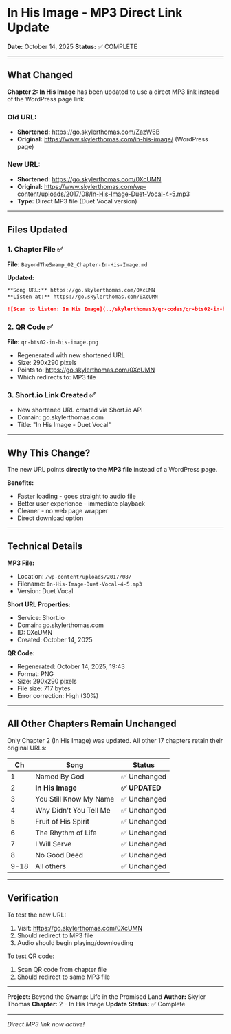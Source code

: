 # In His Image - MP3 Direct Link Update

**Date:** October 14, 2025
**Status:** ✅ COMPLETE

---

## What Changed

**Chapter 2: In His Image** has been updated to use a direct MP3 link instead of the WordPress page link.

### Old URL:
- **Shortened:** https://go.skylerthomas.com/ZazW6B
- **Original:** https://www.skylerthomas.com/in-his-image/ (WordPress page)

### New URL:
- **Shortened:** https://go.skylerthomas.com/0XcUMN
- **Original:** https://www.skylerthomas.com/wp-content/uploads/2017/08/In-His-Image-Duet-Vocal-4-5.mp3
- **Type:** Direct MP3 file (Duet Vocal version)

---

## Files Updated

### 1. Chapter File ✅
**File:** `BeyondTheSwamp_02_Chapter-In-His-Image.md`

**Updated:**
```markdown
**Song URL:** https://go.skylerthomas.com/0XcUMN
**Listen at:** https://go.skylerthomas.com/0XcUMN

![Scan to listen: In His Image](../skylerthomas3/qr-codes/qr-bts02-in-his-image.png)
```

### 2. QR Code ✅
**File:** `qr-bts02-in-his-image.png`

- Regenerated with new shortened URL
- Size: 290x290 pixels
- Points to: https://go.skylerthomas.com/0XcUMN
- Which redirects to: MP3 file

### 3. Short.io Link Created ✅
- New shortened URL created via Short.io API
- Domain: go.skylerthomas.com
- Title: "In His Image - Duet Vocal"

---

## Why This Change?

The new URL points **directly to the MP3 file** instead of a WordPress page.

**Benefits:**
- Faster loading - goes straight to audio file
- Better user experience - immediate playback
- Cleaner - no web page wrapper
- Direct download option

---

## Technical Details

**MP3 File:**
- Location: `/wp-content/uploads/2017/08/`
- Filename: `In-His-Image-Duet-Vocal-4-5.mp3`
- Version: Duet Vocal

**Short URL Properties:**
- Service: Short.io
- Domain: go.skylerthomas.com
- ID: 0XcUMN
- Created: October 14, 2025

**QR Code:**
- Regenerated: October 14, 2025, 19:43
- Format: PNG
- Size: 290x290 pixels
- File size: 717 bytes
- Error correction: High (30%)

---

## All Other Chapters Remain Unchanged

Only Chapter 2 (In His Image) was updated. All other 17 chapters retain their original URLs:

| Ch | Song | Status |
|----|------|--------|
| 1 | Named By God | ✅ Unchanged |
| 2 | **In His Image** | **✅ UPDATED** |
| 3 | You Still Know My Name | ✅ Unchanged |
| 4 | Why Didn't You Tell Me | ✅ Unchanged |
| 5 | Fruit of His Spirit | ✅ Unchanged |
| 6 | The Rhythm of Life | ✅ Unchanged |
| 7 | I Will Serve | ✅ Unchanged |
| 8 | No Good Deed | ✅ Unchanged |
| 9-18 | All others | ✅ Unchanged |

---

## Verification

To test the new URL:
1. Visit: https://go.skylerthomas.com/0XcUMN
2. Should redirect to MP3 file
3. Audio should begin playing/downloading

To test QR code:
1. Scan QR code from chapter file
2. Should redirect to same MP3 file

---

**Project:** Beyond the Swamp: Life in the Promised Land
**Author:** Skyler Thomas
**Chapter:** 2 - In His Image
**Update Status:** ✅ Complete

---

*Direct MP3 link now active!*
